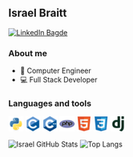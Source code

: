 ## Israel Braitt

[![LinkedIn Bagde](https://img.shields.io/badge/LinkedIn-0077B5?style=for-the-badge&logo=linkedin&logoColor=white)](https://www.linkedin.com/in/israelbraitt/)

### About me
- :floppy_disk: Computer Engineer
- :computer: Full Stack Developer

### Languages and tools
<img><img height="30" src="https://raw.githubusercontent.com/devicons/devicon/master/icons/python/python-original.svg"></img>
<img><img height="30" src="https://raw.githubusercontent.com/devicons/devicon/master/icons/c/c-original.svg"></img>
<img><img height="30" src="https://raw.githubusercontent.com/devicons/devicon/master/icons/cplusplus/cplusplus-original.svg"></img>
<img><img height="30" src="https://raw.githubusercontent.com/devicons/devicon/master/icons/php/php-original.svg"></img>
<img><img height="30" src="https://raw.githubusercontent.com/devicons/devicon/master/icons/html5/html5-original.svg"></img>
<img><img height="30" src="https://raw.githubusercontent.com/devicons/devicon/master/icons/css3/css3-original.svg"></img>
<img><img height="30" src="https://raw.githubusercontent.com/devicons/devicon/master/icons/django/django-plain.svg"></img>

![Israel GitHub Stats](https://github-readme-stats.vercel.app/api?username=israelbraitt&show_icons=true&title_color=fff&icon_color=79ff97&text_color=9f9f9f&bg_color=2b2b2b)
![Top Langs](https://github-readme-stats.vercel.app/api/top-langs/?username=israelbraitt&show_icons=true&layout=compact&langs_count=10&title_color=fff&icon_color=79ff97&text_color=9f9f9f&bg_color=2b2b2b)

<!--
**israelbraitt/israelbraitt** is a ✨ _special_ ✨ repository because its `README.md` (this file) appears on your GitHub profile.
